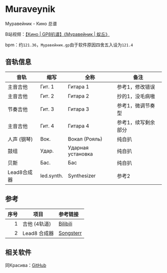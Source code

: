 # Muraveynik
Муравейник - Кино 总谱

B站视频：[【Кино | GP8扒谱】《Муравейник | 蚁丘》](https://www.bilibili.com/video/BV1m1xLemEYx)

bpm：约`121.36`，`Муравейник.gp`由于软件原因四舍五入设为`121.4`

## 音轨信息

| 音轨        | 缩写       | 全称              | 备注                |
| ----------- | ---------- | ----------------- | ------------------- |
| 主音吉他    | Гит. 1     | Гитара 1          | 参考1，修改错误     |
| 主音吉他    | Гит. 2     | Гитара 2          | 抄的1，没毛病嗷     |
| 节奏吉他    | Гит. 3     | Гитара 3          | 参考1，微调节奏型   |
| 主音吉他    | Гит. 4     | Гитара 4          | 参考1，续写剩余部分 |
| 人声 (钢琴) | Вок.       | Вокал (Рояль)     | 纯自扒              |
| 鼓组        | Удар.      | Ударная установка | 纯自扒              |
| 贝斯        | Бас.       | Бас               | 纯自扒              |
| Lead8合成器 | led.synth. | Synthesizer       | 参考2               |

## 参考

| 序号 | 项目         | 参考链接                                                  |
| ---: | ------------ | :-------------------------------------------------------- |
|    1 | 吉他 (4轨道) | [Bilibili](https://www.bilibili.com/video/BV1ze4y1w7Kt)   |
|    2 | Lead8 合成器 | [Songsterr](https://www.songsterr.com/a/wsa/tab-s84040t2) |

## 相关软件

同Красива：[GitHub](https://github.com/UMSCJK/Krasiva?tab=readme-ov-file#%E7%9B%B8%E5%85%B3%E8%B5%84%E6%BA%90%E5%8F%8A%E8%BD%AF%E4%BB%B6)